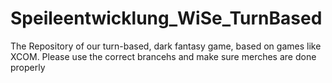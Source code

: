 # Speileentwicklung_WiSe_TurnBased
 The Repository of our turn-based, dark fantasy game, based on games like XCOM. Please use the correct brancehs and make sure merches are done properly
